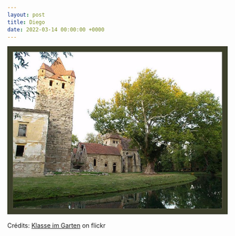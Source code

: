 ```yaml
---
layout: post
title: Diego
date: 2022-03-14 00:00:00 +0000
---
```


![Diego](/images/2022-03-14.jpg)

Crédits: [Klasse im Garten](https://www.flickr.com/people/klasseimgarten/) on flickr
